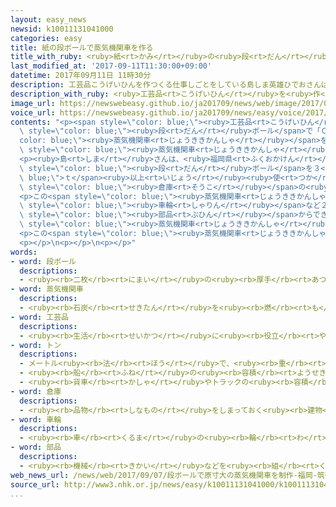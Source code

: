 ```yaml
---
layout: easy_news
newsid: k10011131041000
categories: easy
title: 紙の段ボールで蒸気機関車を作る
title_with_ruby: <ruby>紙<rt>かみ</rt></ruby>の<ruby>段<rt>だん</rt></ruby>ボールで<ruby>蒸気機関車<rt>じょうききかんしゃ</rt></ruby>を<ruby>作<rt>つく</rt></ruby>る
last_modified_at: '2017-09-11T11:30:00+09:00'
datetime: 2017年09月11日 11時30分
description: 工芸品こうげいひんを作つくる仕事しごとをしている島しま英雄ひでおさんは、紙かみの段だんボールで「Ｃ６２」という蒸気機関車じょうききかんしゃを作つくりました。
description_with_ruby: <ruby>工芸品<rt>こうげいひん</rt></ruby>を<ruby>作<rt>つく</rt></ruby>る<ruby>仕事<rt>しごと</rt></ruby>をしている<ruby>島<rt>しま</rt></ruby><ruby>英雄<rt>ひでお</rt></ruby>さんは、<ruby>紙<rt>かみ</rt></ruby>の<ruby>段<rt>だん</rt></ruby>ボールで「Ｃ６２」という<ruby>蒸気機関車<rt>じょうききかんしゃ</rt></ruby>を<ruby>作<rt>つく</rt></ruby>りました。
image_url: https://newswebeasy.github.io/ja201709/news/web/image/2017/09/11/k10011131041000.jpg
voice_url: https://newswebeasy.github.io/ja201709/news/easy/voice/2017/09/11/k10011131041000.mp3
contents: "<p><span style=\"color: blue;\"><ruby>工芸品<rt>こうげいひん</rt></ruby></span>を<ruby>作<rt>つく</rt></ruby>る<ruby>仕事<rt>しごと</rt></ruby>をしている<ruby>島<rt>しま</rt></ruby><ruby>英雄<rt>ひでお</rt></ruby>さんは、<ruby>紙<rt>かみ</rt></ruby>の<span\
  \ style=\"color: blue;\"><ruby>段<rt>だん</rt></ruby>ボール</span>で「Ｃ６２」という<span style=\"\
  color: blue;\"><ruby>蒸気機関車<rt>じょうききかんしゃ</rt></ruby></span>を<ruby>作<rt>つく</rt></ruby>りました。<ruby>大<rt>おお</rt></ruby>きさは<ruby>本当<rt>ほんとう</rt></ruby>の<span\
  \ style=\"color: blue;\"><ruby>蒸気機関車<rt>じょうききかんしゃ</rt></ruby></span>と<ruby>同<rt>おな</rt></ruby>じで、<ruby>長<rt>なが</rt></ruby>さが２２ｍ、<ruby>高<rt>たか</rt></ruby>さが４ｍです。</p>\n\
  <p><ruby>島<rt>しま</rt></ruby>さんは、<ruby>福岡県<rt>ふくおかけん</rt></ruby><ruby>筑後<rt>ちくご</rt></ruby><ruby>市<rt>し</rt></ruby>にある<ruby>会社<rt>かいしゃ</rt></ruby>からもらった<span\
  \ style=\"color: blue;\"><ruby>段<rt>だん</rt></ruby>ボール</span>を３<span style=\"color:\
  \ blue;\">ｔ</span><ruby>以上<rt>いじょう</rt></ruby><ruby>使<rt>つか</rt></ruby>って、この<ruby>会社<rt>かいしゃ</rt></ruby>の<span\
  \ style=\"color: blue;\"><ruby>倉庫<rt>そうこ</rt></ruby></span>の<ruby>中<rt>なか</rt></ruby>で<ruby>去年<rt>きょねん</rt></ruby>の１<ruby>月<rt>がつ</rt></ruby>から<ruby>作<rt>つく</rt></ruby>り<ruby>始<rt>はじ</rt></ruby>めました。</p>\n\
  <p>この<span style=\"color: blue;\"><ruby>蒸気機関車<rt>じょうききかんしゃ</rt></ruby></span>は、<span\
  \ style=\"color: blue;\"><ruby>車輪<rt>しゃりん</rt></ruby></span>など２０００<ruby>個<rt>こ</rt></ruby>の<span\
  \ style=\"color: blue;\"><ruby>部品<rt>ぶひん</rt></ruby></span>からできています。<ruby>島<rt>しま</rt></ruby>さんは「<ruby>本当<rt>ほんとう</rt></ruby>の<span\
  \ style=\"color: blue;\"><ruby>蒸気機関車<rt>じょうききかんしゃ</rt></ruby></span>と<ruby>同<rt>おな</rt></ruby>じように<ruby>作<rt>つく</rt></ruby>ったので、<ruby>細<rt>こま</rt></ruby>かいところまで<ruby>見<rt>み</rt></ruby>てほしいです」と<ruby>話<rt>はな</rt></ruby>していました。</p>\n\
  <p>この<span style=\"color: blue;\"><ruby>蒸気機関車<rt>じょうききかんしゃ</rt></ruby></span>は、<ruby>今月<rt>こんげつ</rt></ruby>２８<ruby>日<rt>にち</rt></ruby>から<ruby>筑後<rt>ちくご</rt></ruby><ruby>市<rt>し</rt></ruby>の<ruby>九州芸文館<rt>きゅうしゅうげいぶんかん</rt></ruby>で<ruby>見<rt>み</rt></ruby>ることができます。</p>\n\
  <p></p>\n<p></p>\n<p></p>"
words:
- word: 段ボール
  descriptions:
  - <ruby><rb>二枚</rb><rt>にまい</rt></ruby>の<ruby><rb>厚手</rb><rt>あつで</rt></ruby>のボール<ruby><rb>紙</rb><rt>がみ</rt></ruby>の<ruby><rb>内側</rb><rt>うちがわ</rt></ruby>に、<ruby><rb>波形</rb><rt>なみがた</rt></ruby>の<ruby><rb>紙</rb><rt>かみ</rt></ruby>をはり<ruby><rb>合</rb><rt>あ</rt></ruby>わせて<ruby><rb>作</rb><rt>つく</rt></ruby>ったもの。
- word: 蒸気機関車
  descriptions:
  - <ruby><rb>石炭</rb><rt>せきたん</rt></ruby>を<ruby><rb>燃</rb><rt>も</rt></ruby>やして、<ruby><rb>水</rb><rt>みず</rt></ruby>を<ruby><rb>蒸気</rb><rt>じょうき</rt></ruby>にかえ、その<ruby><rb>水蒸気</rb><rt>すいじょうき</rt></ruby>の<ruby><rb>力</rb><rt>ちから</rt></ruby>でピストンを<ruby><rb>動</rb><rt>うご</rt></ruby>かし、<ruby><rb>車輪</rb><rt>しゃりん</rt></ruby>を<ruby><rb>回</rb><rt>まわ</rt></ruby>す<ruby><rb>仕組</rb><rt>しく</rt></ruby>みの<ruby><rb>車</rb><rt>くるま</rt></ruby>。<ruby><rb>汽車</rb><rt>きしゃ</rt></ruby>。<ruby><rb>SL</rb><rt>エスエル</rt></ruby>。
- word: 工芸品
  descriptions:
  - <ruby><rb>生活</rb><rt>せいかつ</rt></ruby>に<ruby><rb>役立</rb><rt>やくだ</rt></ruby>つ<ruby><rb>品物</rb><rt>しなもの</rt></ruby>で、<ruby><rb>特</rb><rt>とく</rt></ruby>に<ruby><rb>美</rb><rt>うつく</rt></ruby>しく<ruby><rb>作</rb><rt>つく</rt></ruby>られているもの。
- word: トン
  descriptions:
  - メートル<ruby><rb>法</rb><rt>ほう</rt></ruby>で、<ruby><rb>重</rb><rt>おも</rt></ruby>さの<ruby><rb>単位</rb><rt>たんい</rt></ruby>の<ruby><rb>一</rb><rt>ひと</rt></ruby>つ。1トンは、１０００キログラム。<ruby><rb>記号</rb><rt>きごう</rt></ruby>は「t」。
  - <ruby><rb>船</rb><rt>ふね</rt></ruby>の<ruby><rb>容積</rb><rt>ようせき</rt></ruby>の<ruby><rb>単位</rb><rt>たんい</rt></ruby>。
  - <ruby><rb>貨車</rb><rt>かしゃ</rt></ruby>やトラックの<ruby><rb>容積</rb><rt>ようせき</rt></ruby>の<ruby><rb>単位</rb><rt>たんい</rt></ruby>。
- word: 倉庫
  descriptions:
  - <ruby><rb>品物</rb><rt>しなもの</rt></ruby>をしまっておく<ruby><rb>建物</rb><rt>たてもの</rt></ruby>。
- word: 車輪
  descriptions:
  - <ruby><rb>車</rb><rt>くるま</rt></ruby>の<ruby><rb>輪</rb><rt>わ</rt></ruby>。くるま。
- word: 部品
  descriptions:
  - <ruby><rb>機械</rb><rt>きかい</rt></ruby>などを<ruby><rb>組</rb><rt>く</rt></ruby>み<ruby><rb>立</rb><rt>た</rt></ruby>てている、<ruby><rb>一</rb><rt>ひと</rt></ruby>つ<ruby><rb>一</rb><rt>ひと</rt></ruby>つの<ruby><rb>部分</rb><rt>ぶぶん</rt></ruby>の<ruby><rb>品</rb><rt>しな</rt></ruby>。<ruby><rb>部分品</rb><rt>ぶぶんひん</rt></ruby>。
web_news_url: /news/web/2017/09/07/段ボールで原寸大の蒸気機関車を制作-福岡-筑後/
source_url: http://www3.nhk.or.jp/news/easy/k10011131041000/k10011131041000.html
...
```


